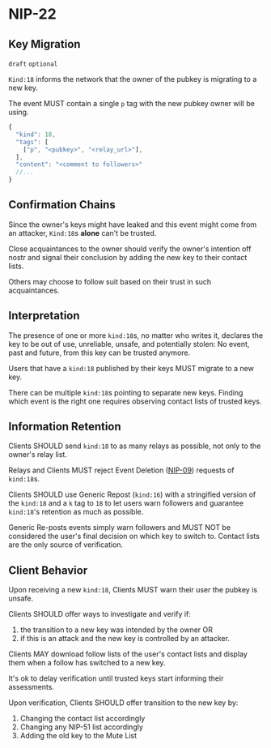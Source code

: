 NIP-22
======

Key Migration
-------------

`draft` `optional`

`Kind:18` informs the network that the owner of the pubkey is migrating to a new key. 

The event MUST contain a single `p` tag with the new pubkey owner will be using. 

```js
{
  "kind": 18,   
  "tags": [
    ["p", "<pubkey>", "<relay_url>"],
  ],
  "content": "<comment to followers>"
  //...
}
```

## Confirmation Chains

Since the owner's keys might have leaked and this event might come from an attacker, `Kind:18`s **alone** can't be trusted. 

Close acquaintances to the owner should verify the owner's intention off nostr and signal their conclusion by adding the new key to their contact lists. 

Others may choose to follow suit based on their trust in such acquaintances.

## Interpretation

The presence of one or more `kind:18`s, no matter who writes it, declares the key to be out of use, unreliable, unsafe, and potentially stolen: No event, past and future, from this key can be trusted anymore.  

Users that have a `kind:18` published by their keys MUST migrate to a new key. 

There can be multiple `kind:18`s pointing to separate new keys. Finding which event is the right one requires observing contact lists of trusted keys.

## Information Retention

Clients SHOULD send `kind:18` to as many relays as possible, not only to the owner's relay list.  

Relays and Clients MUST reject Event Deletion ([NIP-09](09.md)) requests of `kind:18`s.

Clients SHOULD use Generic Repost (`kind:16`) with a stringified version of the `kind:18` and a `k` tag to `18` to let users warn followers and guarantee `kind:18`'s retention as much as possible.

Generic Re-posts events simply warn followers and MUST NOT be considered the user's final decision on which key to switch to. Contact lists are the only source of verification.  

## Client Behavior

Upon receiving a new `kind:18`, Clients MUST warn their user the pubkey is unsafe. 

Clients SHOULD offer ways to investigate and verify if: 
1. the transition to a new key was intended by the owner OR 
2. if this is an attack and the new key is controlled by an attacker.

Clients MAY download follow lists of the user's contact lists and display them when a follow has switched to a new key. 

It's ok to delay verification until trusted keys start informing their assessments.

Upon verification, Clients SHOULD offer transition to the new key by: 
1. Changing the contact list accordingly
2. Changing any NIP-51 list accordingly 
3. Adding the old key to the Mute List
